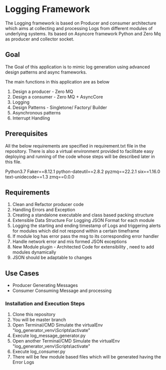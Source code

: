 # Logging Framework 

The Logging framework is based on Producer and consumer architecture which aims at collecting and processing Logs from different modules of underlying systems. Its based on Asyncore framework Python and Zero Mq as producer and collector socket.

## Goal
The Goal of this application is to mimic log generation using advanced design patterns and async frameworks.

The main functions in this application are as below
1. Design a producer - Zero MQ 
2. Design a consumer - Zero MQ + AsyncCore 
3. Logging
4. Design Patterns - Singletone/ Factory/ Builder
5. Asynchronous patterns
6. Interrupt Handling


## Prerequisites
All the below requirements are specified in requirement.txt file in the repository. There is also a virtual environment provided to facilitate easy deploying and running of the code whose steps will be described later in this file.

Python3.7
Faker==8.12.1
python-dateutil==2.8.2
pyzmq==22.2.1
six==1.16.0
text-unidecode==1.3
zmq==0.0.0



## Requirements

1. Clean and Refactor producer code
2. Handling Errors and Exception
3. Creating a standalone executable and class based packing structure
4. Extensible Data Structure For Logging JSON Format for each module
5. Logging the starting and ending timestamp of Logs and triggering alerts for modules which did not respond within a certain timeframe
6. If module log has error pass the msg to its corresponding error handler
7. Handle network error and mis formed JSON exceptions
8. New Module plugin - Architected Code for extensibility , need to add modules dynamically
9. JSON should be adaptable to changes


## Use Cases
 - Producer Generating Messages
 - Consumer Consuming Message and processing

### Installation and Execution Steps

1. Clone this repository
2. You will be master branch
3. Open Terminal/CMD Simulate the virtualEnv "log_generator_venv\Scripts\activate"
4. Execute log_message_generator.py
5. Open another Terminal/CMD Simulate the virtualEnv "log_generator_venv\Scripts\activate"
6. Execute log_consumer.py
7. There will be few module based files which will be generated having the Error Logs

